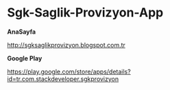 Sgk-Saglik-Provizyon-App
========================

**AnaSayfa**

http://sgksaglikprovizyon.blogspot.com.tr

**Google Play**

https://play.google.com/store/apps/details?id=tr.com.stackdeveloper.sgkprovizyon
